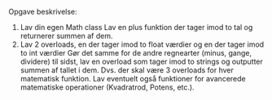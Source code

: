 Opgave beskrivelse:

1) Lav din egen Math class Lav en plus funktion der tager imod to tal og returnerer summen af dem. <br/>
2) Lav 2 overloads, en der tager imod to float værdier og en der tager imod to int værdier Gør det samme for de andre regnearter (minus, gange, dividere) til sidst, lav en overload som tager imod to strings og outputter summen af tallet i dem. Dvs. der skal være 3 overloads for hver matematisk funktion. Lav eventuelt også funktioner for avancerede matematiske operationer (Kvadratrod, Potens, etc.).